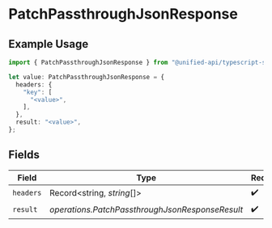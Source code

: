 # PatchPassthroughJsonResponse

## Example Usage

```typescript
import { PatchPassthroughJsonResponse } from "@unified-api/typescript-sdk/sdk/models/operations";

let value: PatchPassthroughJsonResponse = {
  headers: {
    "key": [
      "<value>",
    ],
  },
  result: "<value>",
};
```

## Fields

| Field                                           | Type                                            | Required                                        | Description                                     |
| ----------------------------------------------- | ----------------------------------------------- | ----------------------------------------------- | ----------------------------------------------- |
| `headers`                                       | Record<string, *string*[]>                      | :heavy_check_mark:                              | N/A                                             |
| `result`                                        | *operations.PatchPassthroughJsonResponseResult* | :heavy_check_mark:                              | N/A                                             |